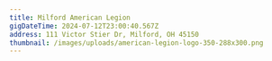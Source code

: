 ```yaml
---
title: Milford American Legion
gigDateTime: 2024-07-12T23:00:40.567Z
address: 111 Victor Stier Dr, Milford, OH 45150
thumbnail: /images/uploads/american-legion-logo-350-288x300.png
---
```

